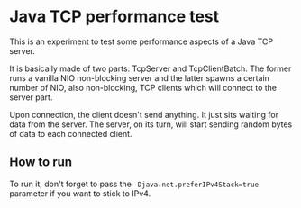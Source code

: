 
# Java TCP performance test

This is an experiment to test some performance aspects of a Java TCP server.

It is basically made of two parts: TcpServer and TcpClientBatch. The former runs a vanilla NIO non-blocking server and the latter spawns a certain number of NIO, also non-blocking, TCP clients which will connect to the server part.

Upon connection, the client doesn't send anything. It just sits waiting for data from the server. The server, on its turn, will start sending random bytes of data to each connected client.

## How to run

To run it, don't forget to pass the `-Djava.net.preferIPv4Stack=true` parameter if you want to stick to IPv4.
